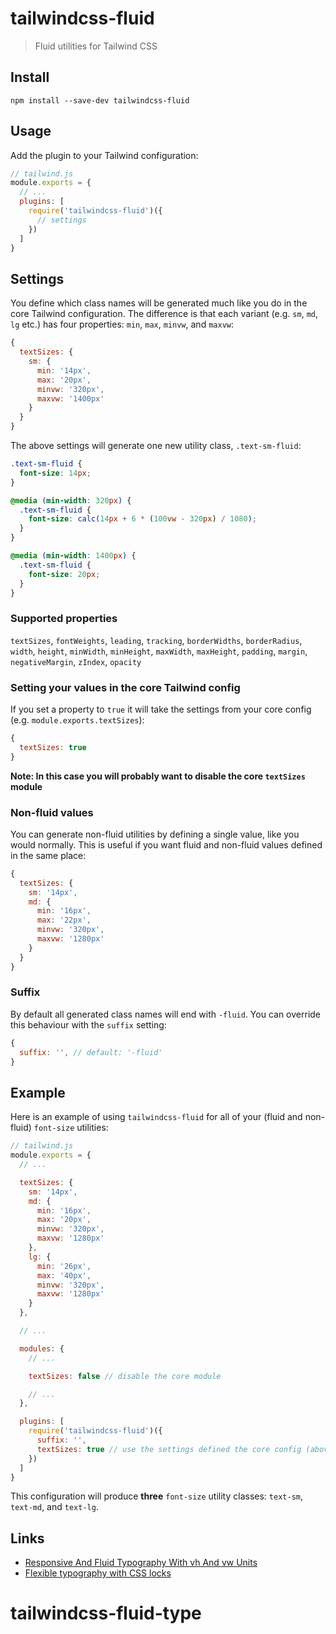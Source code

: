 # tailwindcss-fluid

> Fluid utilities for Tailwind CSS

## Install

```
npm install --save-dev tailwindcss-fluid
```

## Usage

Add the plugin to your Tailwind configuration:

```js
// tailwind.js
module.exports = {
  // ...
  plugins: [
    require('tailwindcss-fluid')({
      // settings
    })
  ]
}
```

## Settings

You define which class names will be generated much like you do in the core Tailwind configuration. The difference is that each variant (e.g. `sm`, `md`, `lg` etc.) has four properties: `min`, `max`, `minvw`, and `maxvw`:

```js
{
  textSizes: {
    sm: {
      min: '14px',
      max: '20px',
      minvw: '320px',
      maxvw: '1400px'
    }
  }
}
```

The above settings will generate one new utility class, `.text-sm-fluid`:

```css
.text-sm-fluid {
  font-size: 14px;
}

@media (min-width: 320px) {
  .text-sm-fluid {
    font-size: calc(14px + 6 * (100vw - 320px) / 1080);
  }
}

@media (min-width: 1400px) {
  .text-sm-fluid {
    font-size: 20px;
  }
}
```

### Supported properties

`textSizes`, `fontWeights`, `leading`, `tracking`, `borderWidths`, `borderRadius`, `width`, `height`, `minWidth`, `minHeight`, `maxWidth`, `maxHeight`, `padding`, `margin`, `negativeMargin`, `zIndex`, `opacity`

### Setting your values in the core Tailwind config

If you set a property to `true` it will take the settings from your core config (e.g. `module.exports.textSizes`):

```js
{
  textSizes: true
}
```

**Note: In this case you will probably want to disable the core `textSizes` module**

### Non-fluid values

You can generate non-fluid utilities by defining a single value, like you would normally. This is useful if you want fluid and non-fluid values defined in the same place:

```js
{
  textSizes: {
    sm: '14px',
    md: {
      min: '16px',
      max: '22px',
      minvw: '320px',
      maxvw: '1280px'
    }
  }
}
```

### Suffix

By default all generated class names will end with `-fluid`. You can override this behaviour with the `suffix` setting:

```js
{
  suffix: '', // default: '-fluid'
}
```

## Example

Here is an example of using `tailwindcss-fluid` for all of your (fluid and non-fluid) `font-size` utilities:

```js
// tailwind.js
module.exports = {
  // ...

  textSizes: {
    sm: '14px',
    md: {
      min: '16px',
      max: '20px',
      minvw: '320px',
      maxvw: '1280px'
    },
    lg: {
      min: '26px',
      max: '40px',
      minvw: '320px',
      maxvw: '1280px'
    }
  },

  // ...

  modules: {
    // ...

    textSizes: false // disable the core module

    // ...
  },

  plugins: [
    require('tailwindcss-fluid')({
      suffix: '',
      textSizes: true // use the settings defined the core config (above)
    })
  ]
}
```

This configuration will produce **three** `font-size` utility classes: `text-sm`, `text-md`, and `text-lg`.

## Links

* [Responsive And Fluid Typography With vh And vw Units](https://www.smashingmagazine.com/2016/05/fluid-typography/)
* [Flexible typography with CSS locks](https://blog.typekit.com/2016/08/17/flexible-typography-with-css-locks/)
# tailwindcss-fluid-type
